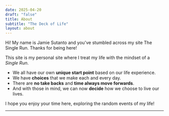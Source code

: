 ```yaml
---
date: 2025-04-20
draft: "false"
title: About
subtitle: "The Deck of Life"
layout: about
---
```

Hi! My name is Jamie Sutanto and you've stumbled across my site The Single Run.  Thanks for being here!

This site is my personal site where I treat my life with the mindset of a *Single Run*.  

- We all have our own **unique start point** based on our life experience. 
- We have **choices** that we make each and every day. 
- There are **no take backs** and **time always move forwards**.
- And with those in mind, we can now **decide** how we choose to live our lives. 

I hope you enjoy your time here, exploring the random events of my life!

---